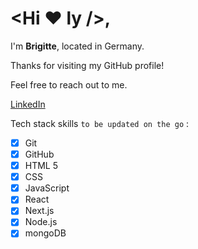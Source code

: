# <Hi ♥ ly />,

I'm **Brigitte**, located in Germany. <br>

Thanks for visiting my GitHub profile! <br>

Feel free to reach out to me. <br>

[LinkedIn](https://fi.linkedin.com/in/brigitte-lanz-2ba30751?trk=people-guest_people_search-card)

Tech stack skills `to be updated on the go` :<br>
- [x] Git
- [x] GitHub
- [x] HTML 5
- [x] CSS
- [x] JavaScript
- [x] React
- [x] Next.js
- [x] Node.js
- [x] mongoDB
